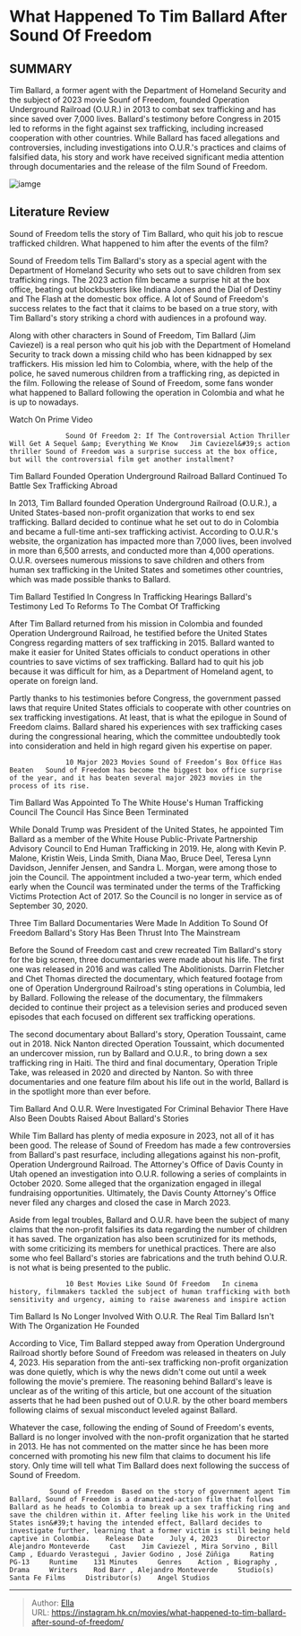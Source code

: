 # What Happened To Tim Ballard After Sound Of Freedom


## SUMMARY 



  Tim Ballard, a former agent with the Department of Homeland Security and the subject of 2023 movie Sounf of Freedom, founded Operation Underground Railroad (O.U.R.) in 2013 to combat sex trafficking and has since saved over 7,000 lives.   Ballard&#39;s testimony before Congress in 2015 led to reforms in the fight against sex trafficking, including increased cooperation with other countries.   While Ballard has faced allegations and controversies, including investigations into O.U.R.&#39;s practices and claims of falsified data, his story and work have received significant media attention through documentaries and the release of the film Sound of Freedom.  

![iamge](https://static1.srcdn.com/wordpress/wp-content/uploads/2023/07/sound-of-freedom-tim-ballard-what-happened-after.jpg)

## Literature Review

Sound of Freedom tells the story of Tim Ballard, who quit his job to rescue trafficked children. What happened to him after the events of the film?




Sound of Freedom tells Tim Ballard&#39;s story as a special agent with the Department of Homeland Security who sets out to save children from sex trafficking rings. The 2023 action film became a surprise hit at the box office, beating out blockbusters like Indiana Jones and the Dial of Destiny and The Flash at the domestic box office. A lot of Sound of Freedom&#39;s success relates to the fact that it claims to be based on a true story, with Tim Ballard&#39;s story striking a chord with audiences in a profound way.




Along with other characters in Sound of Freedom, Tim Ballard (Jim Caviezel) is a real person who quit his job with the Department of Homeland Security to track down a missing child who has been kidnapped by sex traffickers. His mission led him to Colombia, where, with the help of the police, he saved numerous children from a trafficking ring, as depicted in the film. Following the release of Sound of Freedom, some fans wonder what happened to Ballard following the operation in Colombia and what he is up to nowadays.

Watch On Prime Video

                  Sound Of Freedom 2: If The Controversial Action Thriller Will Get A Sequel &amp; Everything We Know   Jim Caviezel&#39;s action thriller Sound of Freedom was a surprise success at the box office, but will the controversial film get another installment?   


 Tim Ballard Founded Operation Underground Railroad 
Ballard Continued To Battle Sex Trafficking Abroad
          




In 2013, Tim Ballard founded Operation Underground Railroad (O.U.R.), a United States-based non-profit organization that works to end sex trafficking. Ballard decided to continue what he set out to do in Colombia and became a full-time anti-sex trafficking activist. According to O.U.R.&#39;s website, the organization has impacted more than 7,000 lives, been involved in more than 6,500 arrests, and conducted more than 4,000 operations. O.U.R. oversees numerous missions to save children and others from human sex trafficking in the United States and sometimes other countries, which was made possible thanks to Ballard.



 Tim Ballard Testified In Congress In Trafficking Hearings 
Ballard&#39;s Testimony Led To Reforms   To The Combat Of Trafficking
         

After Tim Ballard returned from his mission in Colombia and founded Operation Underground Railroad, he testified before the United States Congress regarding matters of sex trafficking in 2015. Ballard wanted to make it easier for United States officials to conduct operations in other countries to save victims of sex trafficking. Ballard had to quit his job because it was difficult for him, as a Department of Homeland agent, to operate on foreign land.




Partly thanks to his testimonies before Congress, the government passed laws that require United States officials to cooperate with other countries on sex trafficking investigations. At least, that is what the epilogue in Sound of Freedom claims. Ballard shared his experiences with sex trafficking cases during the congressional hearing, which the committee undoubtedly took into consideration and held in high regard given his expertise on paper.

                  10 Major 2023 Movies Sound of Freedom’s Box Office Has Beaten   Sound of Freedom has become the biggest box office surprise of the year, and it has beaten several major 2023 movies in the process of its rise.   



 Tim Ballard Was Appointed To The White House&#39;s Human Trafficking Council 
The Council Has Since Been Terminated
          

While Donald Trump was President of the United States, he appointed Tim Ballard as a member of the White House Public-Private Partnership Advisory Council to End Human Trafficking in 2019. He, along with Kevin P. Malone, Kristin Weis, Linda Smith, Diana Mao, Bruce Deel, Teresa Lynn Davidson, Jennifer Jensen, and Sandra L. Morgan, were among those to join the Council. The appointment included a two-year term, which ended early when the Council was terminated under the terms of the Trafficking Victims Protection Act of 2017. So the Council is no longer in service as of September 30, 2020.






 Three Tim Ballard Documentaries Were Made In Addition To Sound Of Freedom 
Ballard&#39;s Story Has Been Thrust Into The Mainstream
          

Before the Sound of Freedom cast and crew recreated Tim Ballard&#39;s story for the big screen, three documentaries were made about his life. The first one was released in 2016 and was called The Abolitionists. Darrin Fletcher and Chet Thomas directed the documentary, which featured footage from one of Operation Underground Railroad&#39;s sting operations in Columbia, led by Ballard. Following the release of the documentary, the filmmakers decided to continue their project as a television series and produced seven episodes that each focused on different sex trafficking operations.

The second documentary about Ballard&#39;s story, Operation Toussaint, came out in 2018. Nick Nanton directed Operation Toussaint, which documented an undercover mission, run by Ballard and O.U.R., to bring down a sex trafficking ring in Haiti. The third and final documentary, Operation Triple Take, was released in 2020 and directed by Nanton. So with three documentaries and one feature film about his life out in the world, Ballard is in the spotlight more than ever before.






 Tim Ballard And O.U.R. Were Investigated For Criminal Behavior 
There Have Also Been Doubts Raised About Ballard&#39;s Stories
          

While Tim Ballard has plenty of media exposure in 2023, not all of it has been good. The release of Sound of Freedom has made a few controversies from Ballard&#39;s past resurface, including allegations against his non-profit, Operation Underground Railroad. The Attorney&#39;s Office of Davis County in Utah opened an investigation into O.U.R. following a series of complaints in October 2020. Some alleged that the organization engaged in illegal fundraising opportunities. Ultimately, the Davis County Attorney&#39;s Office never filed any charges and closed the case in March 2023.

Aside from legal troubles, Ballard and O.U.R. have been the subject of many claims that the non-profit falsifies its data regarding the number of children it has saved. The organization has also been scrutinized for its methods, with some criticizing its members for unethical practices. There are also some who feel Ballard&#39;s stories are fabrications and the truth behind O.U.R. is not what is being presented to the public.




                  10 Best Movies Like Sound Of Freedom   In cinema history, filmmakers tackled the subject of human trafficking with both sensitivity and urgency, aiming to raise awareness and inspire action   



 Tim Ballard Is No Longer Involved With O.U.R. 
The Real Tim Ballard Isn&#39;t With The Organization He Founded
          

According to Vice, Tim Ballard stepped away from Operation Underground Railroad shortly before Sound of Freedom was released in theaters on July 4, 2023. His separation from the anti-sex trafficking non-profit organization was done quietly, which is why the news didn&#39;t come out until a week following the movie&#39;s premiere. The reasoning behind Ballard&#39;s leave is unclear as of the writing of this article, but one account of the situation asserts that he had been pushed out of O.U.R. by the other board members following claims of sexual misconduct leveled against Ballard.




Whatever the case, following the ending of Sound of Freedom&#39;s events, Ballard is no longer involved with the non-profit organization that he started in 2013. He has not commented on the matter since he has been more concerned with promoting his new film that claims to document his life story. Only time will tell what Tim Ballard does next following the success of Sound of Freedom.

              Sound of Freedom  Based on the story of government agent Tim Ballard, Sound of Freedom is a dramatized-action film that follows Ballard as he heads to Colombia to break up a sex trafficking ring and save the children within it. After feeling like his work in the United States isn&#39;t having the intended effect, Ballard decides to investigate further, learning that a former victim is still being held captive in Colombia.    Release Date    July 4, 2023     Director    Alejandro Monteverde     Cast    Jim Caviezel , Mira Sorvino , Bill Camp , Eduardo Verastegui , Javier Godino , José Zúñiga     Rating    PG-13     Runtime    131 Minutes     Genres    Action , Biography , Drama     Writers    Rod Barr , Alejandro Monteverde     Studio(s)    Santa Fe Films     Distributor(s)    Angel Studios      


---

> Author: [Ella](https://instagram.hk.cn/)  
> URL: https://instagram.hk.cn/movies/what-happened-to-tim-ballard-after-sound-of-freedom/  

